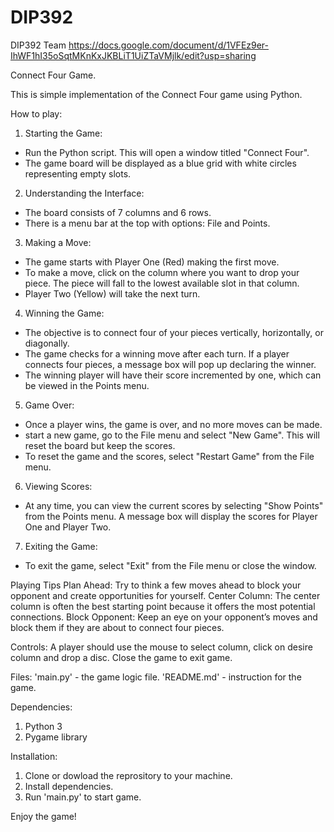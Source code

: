 # DIP392
DIP392 Team
https://docs.google.com/document/d/1VFEz9er-IhWF1hI35oSqtMKnKxJKBLiT1UiZTaVMjlk/edit?usp=sharing

Connect Four Game.

This is simple implementation of the Connect Four game using Python.

How to play:
1. Starting the Game:
- Run the Python script. This will open a window titled "Connect Four".
- The game board will be displayed as a blue grid with white circles representing empty slots.
2. Understanding the Interface:
- The board consists of 7 columns and 6 rows.
- There is a menu bar at the top with options: File and Points.
3. Making a Move:
- The game starts with Player One (Red) making the first move.
- To make a move, click on the column where you want to drop your piece. The piece will fall to the lowest available slot in that column.
- Player Two (Yellow) will take the next turn.
4. Winning the Game:
- The objective is to connect four of your pieces vertically, horizontally, or diagonally.
- The game checks for a winning move after each turn. If a player connects four pieces, a message box will pop up declaring the winner.
- The winning player will have their score incremented by one, which can be viewed in the Points menu.
5. Game Over:
- Once a player wins, the game is over, and no more moves can be made.
-  start a new game, go to the File menu and select "New Game". This will reset the board but keep the scores.
- To reset the game and the scores, select "Restart Game" from the File menu.
6. Viewing Scores:
- At any time, you can view the current scores by selecting "Show Points" from the Points menu. A message box will display the scores for Player One and Player Two.
7. Exiting the Game:
- To exit the game, select "Exit" from the File menu or close the window.

Playing Tips
Plan Ahead: Try to think a few moves ahead to block your opponent and create opportunities for yourself.
Center Column: The center column is often the best starting point because it offers the most potential connections.
Block Opponent: Keep an eye on your opponent’s moves and block them if they are about to connect four pieces.

Controls:
A player should use the mouse to select column, click on desire column and drop a disc. Close the game to exit game.

Files:
'main.py' - the game logic file.
'README.md' - instruction for the game.

Dependencies:
1. Python 3
2. Pygame library

Installation: 
1. Clone or dowload the reprository to your machine.
2. Install dependencies.
3. Run 'main.py' to start game.

Enjoy the game!
